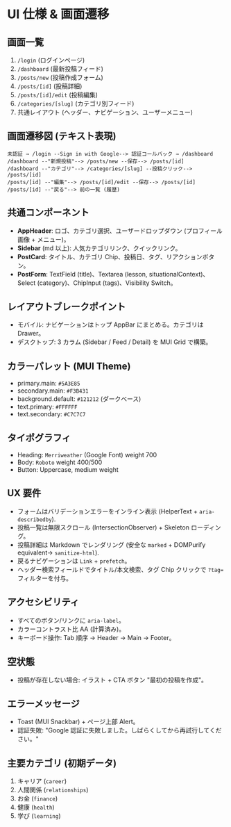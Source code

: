 # UI 仕様 & 画面遷移

## 画面一覧
1. `/login` (ログインページ)
2. `/dashboard` (最新投稿フィード)
3. `/posts/new` (投稿作成フォーム)
4. `/posts/[id]` (投稿詳細)
5. `/posts/[id]/edit` (投稿編集)
6. `/categories/[slug]` (カテゴリ別フィード)
7. 共通レイアウト (ヘッダー、ナビゲーション、ユーザーメニュー)

## 画面遷移図 (テキスト表現)
```
未認証 → /login --Sign in with Google--> 認証コールバック → /dashboard
/dashboard --"新規投稿"--> /posts/new --保存--> /posts/[id]
/dashboard --"カテゴリ"--> /categories/[slug] --投稿クリック--> /posts/[id]
/posts/[id] --"編集"--> /posts/[id]/edit --保存--> /posts/[id]
/posts/[id] --"戻る"--> 前の一覧 (履歴)
```

## 共通コンポーネント
- **AppHeader**: ロゴ、カテゴリ選択、ユーザードロップダウン (プロフィール画像 + メニュー)。
- **Sidebar** (md 以上): 人気カテゴリリンク、クイックリンク。
- **PostCard**: タイトル、カテゴリ Chip、投稿日、タグ、リアクションボタン。
- **PostForm**: TextField (title)、Textarea (lesson, situationalContext)、Select (category)、ChipInput (tags)、Visibility Switch。

## レイアウトブレークポイント
- モバイル: ナビゲーションはトップ AppBar にまとめる。カテゴリは Drawer。
- デスクトップ: 3 カラム (Sidebar / Feed / Detail) を MUI Grid で構築。

## カラーパレット (MUI Theme)
- primary.main: `#5A3E85`
- secondary.main: `#F3B431`
- background.default: `#121212` (ダークベース)
- text.primary: `#FFFFFF`
- text.secondary: `#C7C7C7`

## タイポグラフィ
- Heading: `Merriweather` (Google Font) weight 700
- Body: `Roboto` weight 400/500
- Button: Uppercase, medium weight

## UX 要件
- フォームはバリデーションエラーをインライン表示 (HelperText + `aria-describedby`).
- 投稿一覧は無限スクロール (IntersectionObserver) + Skeleton ローディング。
- 投稿詳細は Markdown でレンダリング (安全な `marked` + DOMPurify equivalent→ `sanitize-html`).
- 戻るナビゲーションは `Link` + `prefetch`。
- ヘッダー検索フィールドでタイトル/本文検索、タグ Chip クリックで `?tag=` フィルターを付与。

## アクセシビリティ
- すべてのボタン/リンクに `aria-label`。
- カラーコントラスト比 AA (計算済み)。
- キーボード操作: Tab 順序 -> Header → Main → Footer。

## 空状態
- 投稿が存在しない場合: イラスト + CTA ボタン "最初の投稿を作成"。

## エラーメッセージ
- Toast (MUI Snackbar) + ページ上部 Alert。
- 認証失敗: "Google 認証に失敗しました。しばらくしてから再試行してください。"

## 主要カテゴリ (初期データ)
1. キャリア (`career`)
2. 人間関係 (`relationships`)
3. お金 (`finance`)
4. 健康 (`health`)
5. 学び (`learning`)
